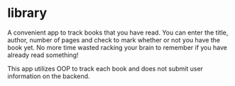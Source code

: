 # library

A convenient app to track books that you have read. You can enter the title, author, number of pages and check to mark whether or not you have the book yet. No more time wasted racking your brain to remember if you have already read something!

This app utilizes OOP to track each book and does not submit user information on the backend.
